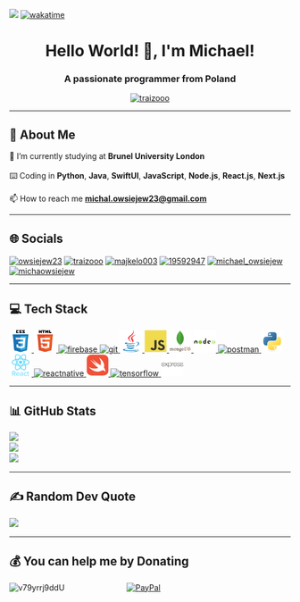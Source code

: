 [![](https://visitcount.itsvg.in/api?id=traizooo&icon=1&color=1)](https://visitcount.itsvg.in)
[![wakatime](https://wakatime.com/badge/user/ee537992-5091-47e2-a1fe-71191ef9a769.svg)](https://wakatime.com/@ee537992-5091-47e2-a1fe-71191ef9a769)

<h1 align="center">Hello World! 👋, I'm Michael!</h1>
<h3 align="center">A passionate programmer from Poland</h3>

<p align="center"> <a href="https://github.com/ryo-ma/github-profile-trophy"><img src="https://github-profile-trophy.vercel.app/?username=traizooo&theme=tokyonight&no-frame=true&no-bg=true&margin-w=4&column=4&" alt="traizooo" /></a>

---

## 💫 About Me
🌱 I’m currently studying at **Brunel University London**<br><br>⌨️ Coding in **Python**, **Java**, **SwiftUI**, **JavaScript**, **Node.js**, **React.js**, **Next.js**<br><br>📫 How to reach me **michal.owsiejew23@gmail.com**

---

## 🌐 Socials
<p align="left">
<a href="https://twitter.com/owsiejew23" target="blank"><img align="center" src="https://raw.githubusercontent.com/rahuldkjain/github-profile-readme-generator/master/src/images/icons/Social/twitter.svg" alt="owsiejew23" height="30" width="40" /></a>
<a href="https://fb.com/traizooo" target="blank"><img align="center" src="https://raw.githubusercontent.com/rahuldkjain/github-profile-readme-generator/master/src/images/icons/Social/facebook.svg" alt="traizooo" height="30" width="40" /></a>
<a href="https://instagram.com/majkelo003" target="blank"><img align="center" src="https://raw.githubusercontent.com/rahuldkjain/github-profile-readme-generator/master/src/images/icons/Social/instagram.svg" alt="majkelo003" height="30" width="40" /></a>
<a href="https://stackoverflow.com/users/19592947" target="blank"><img align="center" src="https://raw.githubusercontent.com/rahuldkjain/github-profile-readme-generator/master/src/images/icons/Social/stack-overflow.svg" alt="19592947" height="30" width="40" /></a>
<a href="https://dev.to/michael_owsiejew" target="blank"><img align="center" src="https://raw.githubusercontent.com/rahuldkjain/github-profile-readme-generator/master/src/images/icons/Social/devto.svg" alt="michael_owsiejew" height="30" width="40" /></a>
<a href="https://kaggle.com/michaowsiejew" target="blank"><img align="center" src="https://raw.githubusercontent.com/rahuldkjain/github-profile-readme-generator/master/src/images/icons/Social/kaggle.svg" alt="michaowsiejew" height="30" width="40" /></a>

---

## 💻 Tech Stack
<p align="left"> <a href="https://www.w3schools.com/css/" target="_blank" rel="noreferrer"> <img src="https://raw.githubusercontent.com/devicons/devicon/master/icons/css3/css3-original-wordmark.svg" alt="css3" width="40" height="40"/> </a> <a href="https://www.w3.org/html/" target="_blank" rel="noreferrer"> <img src="https://raw.githubusercontent.com/devicons/devicon/master/icons/html5/html5-original-wordmark.svg" alt="html5" width="40" height="40"/> </a> <a href="https://firebase.google.com/" target="_blank" rel="noreferrer"> <img src="https://www.vectorlogo.zone/logos/firebase/firebase-icon.svg" alt="firebase" width="40" height="40"/> </a> <a href="https://git-scm.com/" target="_blank" rel="noreferrer"> <img src="https://www.vectorlogo.zone/logos/git-scm/git-scm-icon.svg" alt="git" width="40" height="40"/> </a> <a href="https://www.java.com" target="_blank" rel="noreferrer"> <img src="https://raw.githubusercontent.com/devicons/devicon/master/icons/java/java-original.svg" alt="java" width="40" height="40"/> </a> <a href="https://developer.mozilla.org/en-US/docs/Web/JavaScript" target="_blank" rel="noreferrer"> <img src="https://raw.githubusercontent.com/devicons/devicon/master/icons/javascript/javascript-original.svg" alt="javascript" width="40" height="40"/> </a> <a href="https://www.mongodb.com/" target="_blank" rel="noreferrer"> <img src="https://raw.githubusercontent.com/devicons/devicon/master/icons/mongodb/mongodb-original-wordmark.svg" alt="mongodb" width="40" height="40"/> </a> <a href="https://nodejs.org" target="_blank" rel="noreferrer"> <img src="https://raw.githubusercontent.com/devicons/devicon/master/icons/nodejs/nodejs-original-wordmark.svg" alt="nodejs" width="40" height="40"/> </a> <a href="https://postman.com" target="_blank" rel="noreferrer"> <img src="https://www.vectorlogo.zone/logos/getpostman/getpostman-icon.svg" alt="postman" width="40" height="40"/> </a> <a href="https://www.python.org" target="_blank" rel="noreferrer"> <img src="https://raw.githubusercontent.com/devicons/devicon/master/icons/python/python-original.svg" alt="python" width="40" height="40"/> </a> <a href="https://reactjs.org/" target="_blank" rel="noreferrer"> <img src="https://raw.githubusercontent.com/devicons/devicon/master/icons/react/react-original-wordmark.svg" alt="react" width="40" height="40"/> </a> <a href="https://reactnative.dev/" target="_blank" rel="noreferrer"> <img src="https://reactnative.dev/img/header_logo.svg" alt="reactnative" width="40" height="40"/> </a> <a href="https://developer.apple.com/swift/" target="_blank" rel="noreferrer"> <img src="https://raw.githubusercontent.com/devicons/devicon/master/icons/swift/swift-original.svg" alt="swift" width="40" height="40"/> </a> <a href="https://www.tensorflow.org" target="_blank" rel="noreferrer"> <img src="https://www.vectorlogo.zone/logos/tensorflow/tensorflow-icon.svg" alt="tensorflow" width="40" height="40"/> </a> <a href="https://expressjs.com" target="_blank" rel="noreferrer"> <img src="https://raw.githubusercontent.com/devicons/devicon/master/icons/express/express-original-wordmark.svg" alt="express" width="40" height="40"/> </a> </p>

---

## 📊 GitHub Stats
![](https://github-readme-stats.vercel.app/api?username=traizooo&theme=tokyonight&hide_border=true&include_all_commits=false&count_private=true&show_icons=true)<br/>
![](https://github-readme-streak-stats.herokuapp.com/?user=traizooo&theme=tokyonight&hide_border=true)<br/>
![](https://github-readme-stats.vercel.app/api/top-langs/?username=traizooo&theme=tokyonight&hide_border=true&include_all_commits=false&count_private=true&layout=compact)

---

## ✍️ Random Dev Quote
![](https://quotes-github-readme.vercel.app/api?type=horizontal&theme=tokyonight)

---

## 💰 You can help me by Donating
<p><a href="https://www.buymeacoffee.com/v79yrrj9ddU"> <img align="left" src="https://cdn.buymeacoffee.com/buttons/v2/default-yellow.png" height="50" width="210" alt="v79yrrj9ddU" /></a></p>

<a href="https://paypal.me/traizooo"><img src="https://img.shields.io/badge/PayPal-00457C?style=for-the-badge&logo=paypal&logoColor=white" alt="PayPal" width="210" height="50"></a>
